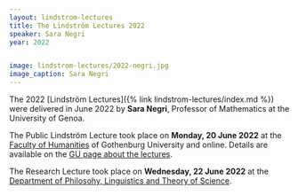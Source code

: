 ```yaml
---
layout: lindstrom-lectures
title: The Lindström Lectures 2022
speaker: Sara Negri
year: 2022


image: lindstrom-lectures/2022-negri.jpg
image_caption: Sara Negri
---
```


The 2022 [Lindström Lectures]({% link lindstrom-lectures/index.md %}) were delivered in June 2022 by **Sara Negri**, Professor of Mathematics at the University of Genoa.

The Public Lindström Lecture took place on **Monday, 20 June 2022** at the [Faculty of Humanities](https://www.gu.se/en/humanities) of Gothenburg University and online. 
Details are available on the [GU page about the lectures](https://www.gu.se/en/flov/the-lindstrom-lectures).

The Research Lecture took place on **Wednesday, 22 June 2022** at the [Department of Philosohy, Linguistics and Theory of Science](https://www.gu.se/en/flov).

